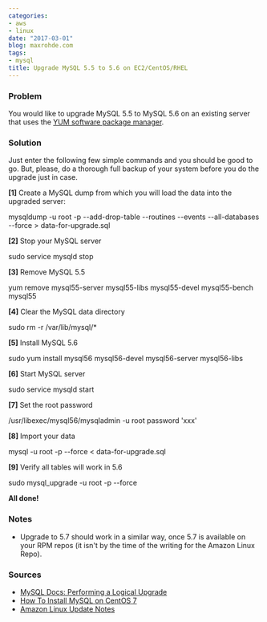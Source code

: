 ```yaml
---
categories:
- aws
- linux
date: "2017-03-01"
blog: maxrohde.com
tags:
- mysql
title: Upgrade MySQL 5.5 to 5.6 on EC2/CentOS/RHEL
---
```


### Problem

You would like to upgrade MySQL 5.5 to MySQL 5.6 on an existing server that uses the [YUM software package manager](https://fedoraproject.org/wiki/Yum).

### Solution

Just enter the following few simple commands and you should be good to go. But, please, do a thorough full backup of your system before you do the upgrade just in case.

**\[1\]** Create a MySQL dump from which you will load the data into the upgraded server:

mysqldump -u root -p --add-drop-table --routines --events --all-databases --force > data-for-upgrade.sql

**\[2\]** Stop your MySQL server

sudo service mysqld stop

**\[3\]** Remove MySQL 5.5

yum remove mysql55-server mysql55-libs mysql55-devel mysql55-bench mysql55

**\[4\]** Clear the MySQL data directory

sudo rm -r /var/lib/mysql/\*

**\[5\]** Install MySQL 5.6

sudo yum install mysql56 mysql56-devel mysql56-server mysql56-libs

**\[6\]** Start MySQL server

sudo service mysqld start

**\[7\]** Set the root password

/usr/libexec/mysql56/mysqladmin -u root password 'xxx'

**\[8\]** Import your data

mysql -u root -p --force < data-for-upgrade.sql

**\[9\]** Verify all tables will work in 5.6

sudo mysql_upgrade -u root -p --force

**All done!**

### Notes

- Upgrade to 5.7 should work in a similar way, once 5.7 is available on your RPM repos (it isn't by the time of the writing for the Amazon Linux Repo).

### Sources

- [MySQL Docs: Performing a Logical Upgrade](https://dev.mysql.com/doc/refman/5.6/en/upgrading.html#upgrade-procedure-logical)
- [How To Install MySQL on CentOS 7](https://www.digitalocean.com/community/tutorials/how-to-install-mysql-on-centos-7)
- [Amazon Linux Update Notes](https://aws.amazon.com/blogs/aws/now-available-amazon-linux-ami-2015-09/)